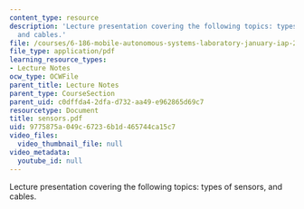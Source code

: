 ```yaml
---
content_type: resource
description: 'Lecture presentation covering the following topics: types of sensors,
  and cables.'
file: /courses/6-186-mobile-autonomous-systems-laboratory-january-iap-2005/9775875a049c67236b1d465744ca15c7_sensors.pdf
file_type: application/pdf
learning_resource_types:
- Lecture Notes
ocw_type: OCWFile
parent_title: Lecture Notes
parent_type: CourseSection
parent_uid: c0dffda4-2dfa-d732-aa49-e962865d69c7
resourcetype: Document
title: sensors.pdf
uid: 9775875a-049c-6723-6b1d-465744ca15c7
video_files:
  video_thumbnail_file: null
video_metadata:
  youtube_id: null
---
```

Lecture presentation covering the following topics: types of sensors, and cables.


